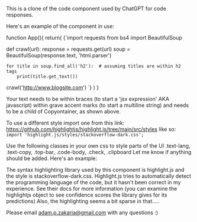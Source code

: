 This is a clone of the code component used by ChatGPT for code responses.

Here's an example of the component in use:

function App(){
  return(
    <CopyContainer lang='python'>
{`import requests
from bs4 import BeautifulSoup

def crawl(url):
    response = requests.get(url)
    soup = BeautifulSoup(response.text, 'html.parser')

    for title in soup.find_all('h2'):  # assuming titles are within h2 tags
        print(title.get_text())

crawl('http://www.blogsite.com')
`}
  </CopyContainer>
  ) 
} 

Your text needs to be within braces (to start a 'jsx expression' AKA javascript) within grave accent marks (to start a multiline string) and needs to be a child of Copyontainer, as shown above.

To use a different style import one from this link:
https://github.com/highlightjs/highlight.js/tree/main/src/styles
like so:
`import 'highlight.js/styles/stackoverflow-dark.css';`

Use the following classes in your own css to style parts of the UI
.text-lang, .text-copy, .top-bar, .code-body, .check, .clipboard Let me know if anything should be added. Here's an example:

The syntax highlighting library used by this component is highlight.js and the style is stackoverflow-dark.css. Highlight.js tries to automatically detect the programming language of the code, but it hasn't been correct in my experience. See their docs for more information (you can examine the highlightjs object to see confidence scores the library gives for its predictions) Also, the highlighting seems a bit sparse in that.....

Please email adam.p.zakaria@gmail.com with any questions :)